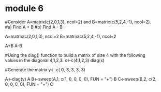 # module 6 
#Consider A=matrix(c(2,0,1,3), ncol=2) and B=matrix(c(5,2,4,-1), ncol=2).
#a) Find A + B
#b) Find A - B

A=matrix(c(2,0,1,3), ncol=2
B=matrix(c(5,2,4,-1), ncol=2

A+B
A-B

#Using the diag() function to build a matrix of size 4 with the following values in the diagonal 4,1,2,3.
x<-c(4,1,2,3)
diag(x)

#Generate the matrix 
y<- c( 0, 3, 3, 3, 3)

A<-diag(y)
A
B<-sweep(A,1, c(1, 0, 0, 0, 0), FUN = "+")
B
C<-sweep(B,2, c(2, 0, 0, 0, 0), FUN = "+")
C
